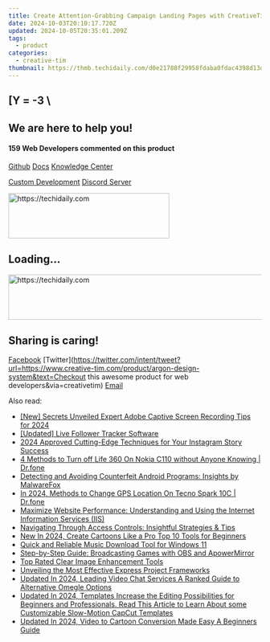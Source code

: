 ```yaml
---
title: Create Attention-Grabbing Campaign Landing Pages with CreativeTim's NextJS + Tailwind Design Suite – Free Download!
date: 2024-10-03T20:10:17.720Z
updated: 2024-10-05T20:35:01.209Z
tags:
  - product
categories:
  - creative-tim
thumbnail: https://thmb.techidaily.com/d0e21788f29958fdaba0fdac4398d13da9177082545009c2bddd22992fae44fc.jpg
---
```


## \[Y = -3 \

## We are here to help you!

#### 159 Web Developers commented on this product

[Github](https://github.com/creativetimofficial/argon-design-system) [Docs](https://tools.techidaily.com/creative-tim/products/) [Knowledge Center](https://tools.techidaily.com/creative-tim/products/) 

[Custom Development](https://tools.techidaily.com/creative-tim/products/) [Discord Server](https://discord.com/invite/FhCJCaHdQa) 

<!-- affiliate ads begin -->
<a href="https://wigfever.sjv.io/c/5597632/2014850/22899" target="_top" id="2014850">
  <img src="//a.impactradius-go.com/display-ad/22899-2014850" border="0" alt="https://techidaily.com" width="320" height="90"/>
</a>
<img height="0" width="0" src="https://wigfever.sjv.io/i/5597632/2014850/22899" style="position:absolute;visibility:hidden;" border="0" />
<!-- affiliate ads end -->

## Loading...

<!-- affiliate ads begin -->
<a href="https://imp.i357552.net/c/5597632/1006793/11832" target="_top" id="1006793">
  <img src="//a.impactradius-go.com/display-ad/11832-1006793" border="0" alt="https://techidaily.com" width="728" height="90"/>
</a>
<img height="0" width="0" src="https://imp.i357552.net/i/5597632/1006793/11832" style="position:absolute;visibility:hidden;" border="0" />
<!-- affiliate ads end -->

## Sharing is caring!

[Facebook](https://www.facebook.com/sharer/sharer.php?u=https://www.creative-tim.com/product/argon-design-system?src=sdkpreparse) [Twitter](https://twitter.com/intent/tweet?url=https://www.creative-tim.com/product/argon-design-system&text=Checkout this awesome product for web developers&via=creativetim) [Email](https://tools.techidaily.com/creative-tim/products/)

<ins class="adsbygoogle"
     style="display:block"
     data-ad-format="autorelaxed"
     data-ad-client="ca-pub-7571918770474297"
     data-ad-slot="1223367746"></ins>

<ins class="adsbygoogle"
     style="display:block"
     data-ad-client="ca-pub-7571918770474297"
     data-ad-slot="8358498916"
     data-ad-format="auto"
     data-full-width-responsive="true"></ins>

<span class="atpl-alsoreadstyle">Also read:</span>
<div><ul>
<li><a href="https://screen-video-capture.techidaily.com/new-secrets-unveiled-expert-adobe-captive-screen-recording-tips-for-2024/"><u>[New] Secrets Unveiled Expert Adobe Captive Screen Recording Tips for 2024</u></a></li>
<li><a href="https://youtube-tips.techidaily.com/ed-live-follower-tracker-software/"><u>[Updated] Live Follower Tracker Software</u></a></li>
<li><a href="https://instagram-clips.techidaily.com/2024-approved-cutting-edge-techniques-for-your-instagram-story-success/"><u>2024 Approved Cutting-Edge Techniques for Your Instagram Story Success</u></a></li>
<li><a href="https://location-fake.techidaily.com/4-methods-to-turn-off-life-360-on-nokia-c110-without-anyone-knowing-drfone-by-drfone-virtual-android/"><u>4 Methods to Turn off Life 360 On Nokia C110 without Anyone Knowing | Dr.fone</u></a></li>
<li><a href="https://fox-sure.techidaily.com/detecting-and-avoiding-counterfeit-android-programs-insights-by-malwarefox/"><u>Detecting and Avoiding Counterfeit Android Programs: Insights by MalwareFox</u></a></li>
<li><a href="https://phone-solutions.techidaily.com/in-2024-methods-to-change-gps-location-on-tecno-spark-10c-drfone-by-drfone-virtual-android/"><u>In 2024, Methods to Change GPS Location On Tecno Spark 10C | Dr.fone</u></a></li>
<li><a href="https://fox-sure.techidaily.com/maximize-website-performance-understanding-and-using-the-internet-information-services-iis/"><u>Maximize Website Performance: Understanding and Using the Internet Information Services (IIS)</u></a></li>
<li><a href="https://fox-sure.techidaily.com/navigating-through-access-controls-insightful-strategies-and-tips/"><u>Navigating Through Access Controls: Insightful Strategies & Tips</u></a></li>
<li><a href="https://video-content-creator.techidaily.com/new-in-2024-create-cartoons-like-a-pro-top-10-tools-for-beginners/"><u>New In 2024, Create Cartoons Like a Pro Top 10 Tools for Beginners</u></a></li>
<li><a href="https://fox-sure.techidaily.com/quick-and-reliable-music-download-tool-for-windows-11/"><u>Quick and Reliable Music Download Tool for Windows 11</u></a></li>
<li><a href="https://fox-sure.techidaily.com/step-by-step-guide-broadcasting-games-with-obs-and-apowermirror/"><u>Step-by-Step Guide: Broadcasting Games with OBS and ApowerMirror</u></a></li>
<li><a href="https://fox-sure.techidaily.com/top-rated-clear-image-enhancement-tools/"><u>Top Rated Clear Image Enhancement Tools</u></a></li>
<li><a href="https://fox-sure.techidaily.com/unveiling-the-most-effective-express-project-frameworks/"><u>Unveiling the Most Effective Express Project Frameworks</u></a></li>
<li><a href="https://audio-shaping.techidaily.com/updated-in-2024-leading-video-chat-services-a-ranked-guide-to-alternative-omegle-options/"><u>Updated In 2024, Leading Video Chat Services A Ranked Guide to Alternative Omegle Options</u></a></li>
<li><a href="https://ai-video-editing.techidaily.com/updated-in-2024-templates-increase-the-editing-possibilities-for-beginners-and-professionals-read-this-article-to-learn-about-some-customizable-slow-motion-/"><u>Updated In 2024, Templates Increase the Editing Possibilities for Beginners and Professionals. Read This Article to Learn About some Customizable Slow-Motion CapCut Templates</u></a></li>
<li><a href="https://smart-video-creator.techidaily.com/updated-in-2024-video-to-cartoon-conversion-made-easy-a-beginners-guide/"><u>Updated In 2024, Video to Cartoon Conversion Made Easy A Beginners Guide</u></a></li>
</ul></div>

